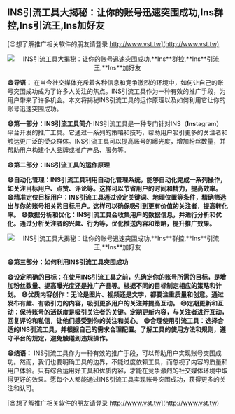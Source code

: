 ## **INS引流工具大揭秘：让你的账号迅速突围成功,**Ins**群控,**Ins**引流王,**Ins**加好友**

[😍想了解推广相关软件的朋友请登录 http://www.vst.tw](http://www.vst.tw)

 <center><img src="https://vst.tw/MP4/tuiguang/png/3.png" alt="INS引流工具大揭秘：让你的账号迅速突围成功,**Ins**群控,**Ins**引流王,**Ins**加好友"></center>

**😄导语：**
在当今社交媒体充斥着各种信息和竞争激烈的环境中，如何让自己的账号突围成功成为了许多人关注的焦点。INS引流工具作为一种有效的推广手段，为用户带来了许多机会。本文将揭秘INS引流工具的运作原理以及如何利用它让你的账号迅速突围成功。

**😄第一部分：INS引流工具简介**
INS引流工具是一种专门针对INS（**Ins**tagram）平台开发的推广工具。它通过一系列的策略和技巧，帮助用户吸引更多的关注者和触达更广泛的受众群体。INS引流工具可以提高账号的曝光度，增加粉丝数量，并帮助用户构建个人品牌或推广产品、服务等。

**😄第二部分：INS引流工具的运作原理**

**😄自动化管理：INS引流工具利用自动化管理系统，能够自动化完成一系列操作，如关注目标用户、点赞、评论等。这样可以节省用户的时间和精力，提高效率。**
**😄精准定位目标用户：INS引流工具通过设定关键词、地理位置等条件，精确筛选出与你的账号相关的目标用户。这样可以确保吸引到更有价值的关注者，提高转化率。**
**😄数据分析和优化：INS引流工具会收集用户的数据信息，并进行分析和优化。通过分析关注者的兴趣、行为等，优化推送内容和策略，提升推广效果。**

 <center><img src="https://vst.tw/MP4/tuiguang/png/7.png" alt="INS引流工具大揭秘：让你的账号迅速突围成功,**Ins**群控,**Ins**引流王,**Ins**加好友"></center>

**😄第三部分：如何利用INS引流工具突围成功**

**😄设定明确的目标：在使用INS引流工具之前，先确定你的账号所需的目标，是增加粉丝数量、提高曝光度还是推广产品等。根据不同的目标制定相应的策略和计划。**
**😄优质内容创作：无论是图片、视频还是文字，都要注重质量和创意。通过发布有趣、有吸引力的内容，吸引更多用户的关注并提高互动。**
**😄定期更新和互动：保持账号的活跃度是吸引关注者的关键。定期更新内容，与关注者进行互动，回复评论和私信，让他们感受到你的关注和关心。**
**😄合理使用引流工具：选择合适的INS引流工具，并根据自己的需求合理配置。了解工具的使用方法和规则，遵守平台的规定，避免触碰到违规操作。**

**😄结语：**
INS引流工具作为一种有效的推广手段，可以帮助用户实现账号突围成功。然而，我们也要明确工具的边界，不能过度依赖工具，而忽视了内容的质量和用户体验。只有综合运用好工具和优质内容，才能在竞争激烈的社交媒体环境中取得更好的效果。愿每个人都能通过INS引流工具实现账号突围成功，获得更多的关注和认可。

[😍想了解推广相关软件的朋友请登录 http://www.vst.tw](http://www.vst.tw)



